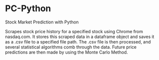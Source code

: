# PC-Python
Stock Market Prediction with Python

Scrapes stock price history for a specified stock using Chrome from nasdaq.com.
It stores this scraped data in a dataframe object and saves it as a .csv file 
to a specified file path.
The .csv file is then processed, and several statistical algorithms comb through 
the data. 
Future price predictions are then made by using the Monte Carlo Method. 
